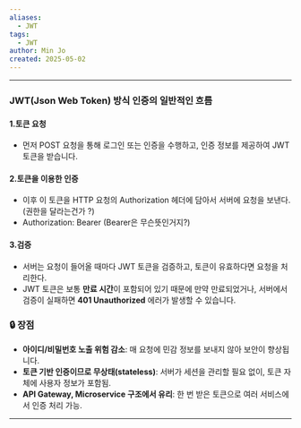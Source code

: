 ```yaml
---
aliases:
  - JWT
tags:
  - JWT
author: Min Jo
created: 2025-05-02
---
```

---
### JWT(Json Web Token) 방식 인증의 일반적인 흐름

#### 1.토큰 요청 
- 먼저 POST 요청을 통해 로그인 또는 인증을 수행하고, 인증 정보를 제공하여 JWT 토큰을 받습니다.
#### 2.토큰을 이용한 인증
- 이후 이 토큰을 HTTP 요청의 Authorization 헤더에 담아서 서버에 요청을 보낸다. (권한을 달라는건가 ?)
- Authorization: Bearer (Bearer은 무슨뜻인거지?)
#### 3.검증
- 서버는 요청이 들어올 때마다 JWT 토큰을 검증하고, 토큰이 유효하다면 요청을 처리한다.
- JWT 토큰은 보통 **만료 시간**이 포함되어 있기 때문에 만약 만료되었거나, 서버에서 검증이 실패하면 **401 Unauthorized** 에러가 발생할 수 있습니다.

### 🔒 장점

- **아이디/비밀번호 노출 위험 감소**: 매 요청에 민감 정보를 보내지 않아 보안이 향상됩니다.
- **토큰 기반 인증이므로 무상태(stateless)**: 서버가 세션을 관리할 필요 없이, 토큰 자체에 사용자 정보가 포함됨.
- **API Gateway, Microservice 구조에서 유리**: 한 번 받은 토큰으로 여러 서비스에서 인증 처리 가능.

---
